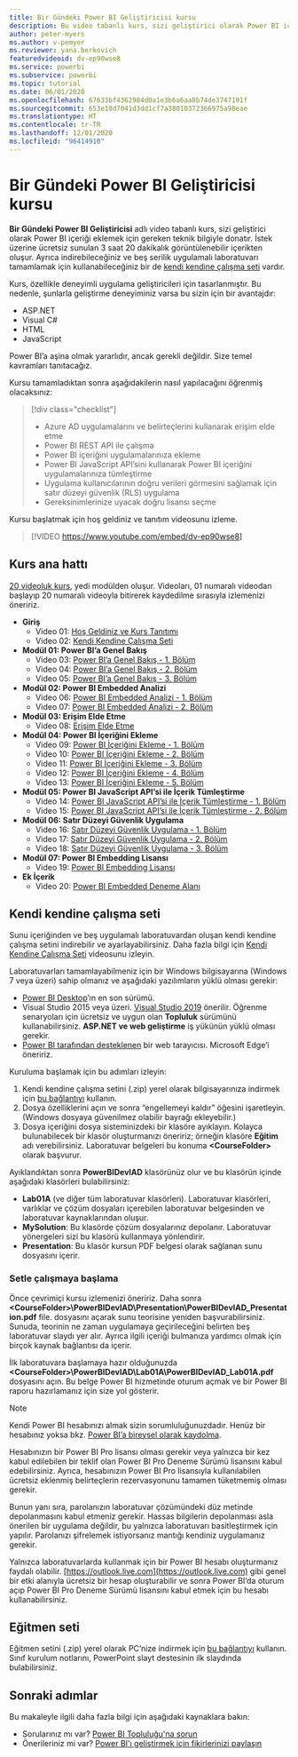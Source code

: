 ```yaml
---
title: Bir Gündeki Power BI Geliştiricisi kursu
description: Bu video tabanlı kurs, sizi geliştirici olarak Power BI içeriği eklemek için gereken teknik bilgiyle donatır.
author: peter-myers
ms.author: v-pemyer
ms.reviewer: yana.berkovich
featuredvideoid: dv-ep90wse8
ms.service: powerbi
ms.subservice: powerbi
ms.topic: tutorial
ms.date: 06/01/2020
ms.openlocfilehash: 67633bf4362984d0a1e3b6a6aa8b74de3747191f
ms.sourcegitcommit: 653e18d7041d3dd1cf7a38010372366975a98eae
ms.translationtype: HT
ms.contentlocale: tr-TR
ms.lasthandoff: 12/01/2020
ms.locfileid: "96414910"
---
```

# <a name="power-bi-developer-in-a-day-course"></a>Bir Gündeki Power BI Geliştiricisi kursu

**Bir Gündeki Power BI Geliştiricisi** adlı video tabanlı kurs, sizi geliştirici olarak Power BI içeriği eklemek için gereken teknik bilgiyle donatır. İstek üzerine ücretsiz sunulan 3 saat 20 dakikalık görüntülenebilir içerikten oluşur. Ayrıca indirebileceğiniz ve beş serilik uygulamalı laboratuvarı tamamlamak için kullanabileceğiniz bir de [kendi kendine çalışma seti](#self-study-kit) vardır.

Kurs, özellikle deneyimli uygulama geliştiricileri için tasarlanmıştır. Bu nedenle, şunlarla geliştirme deneyiminiz varsa bu sizin için bir avantajdır:

- ASP.NET
- Visual C#
- HTML
- JavaScript

Power BI’a aşina olmak yararlıdır, ancak gerekli değildir. Size temel kavramları tanıtacağız.

Kursu tamamladıktan sonra aşağıdakilerin nasıl yapılacağını öğrenmiş olacaksınız:

> [!div class="checklist"]
> - Azure AD uygulamalarını ve belirteçlerini kullanarak erişim elde etme
> - Power BI REST API ile çalışma
> - Power BI içeriğini uygulamalarınıza ekleme
> - Power BI JavaScript API’sini kullanarak Power BI içeriğini uygulamalarınıza tümleştirme
> - Uygulama kullanıcılarının doğru verileri görmesini sağlamak için satır düzeyi güvenlik (RLS) uygulama
> - Gereksinimlerinize uyacak doğru lisansı seçme

Kursu başlatmak için hoş geldiniz ve tanıtım videosunu izleme.

> [!VIDEO https://www.youtube.com/embed/dv-ep90wse8]

## <a name="course-outline"></a>Kurs ana hattı

[20 videoluk kurs](https://www.youtube.com/playlist?list=PL1N57mwBHtN1AGWHnJMhtvJCIG_IlC07D), yedi modülden oluşur. Videoları, 01 numaralı videodan başlayıp 20 numaralı videoyla bitirerek kaydedilme sırasıyla izlemenizi öneririz.

- **Giriş**
  - Video 01: [Hoş Geldiniz ve Kurs Tanıtımı](https://www.youtube.com/watch?v=dv-ep90wse8&list=PL1N57mwBHtN1AGWHnJMhtvJCIG_IlC07D)
  - Video 02: [Kendi Kendine Çalışma Seti](https://www.youtube.com/watch?v=X0P9Mdqx7sY&list=PL1N57mwBHtN1AGWHnJMhtvJCIG_IlC07D)
- **Modül 01: Power BI’a Genel Bakış**
  - Video 03: [Power BI’a Genel Bakış - 1. Bölüm](https://www.youtube.com/watch?v=LD3RlDdRi-0&list=PL1N57mwBHtN1AGWHnJMhtvJCIG_IlC07D)
  - Video 04: [Power BI’a Genel Bakış - 2. Bölüm](https://www.youtube.com/watch?v=jmHXlHI5hn0&list=PL1N57mwBHtN1AGWHnJMhtvJCIG_IlC07D)
  - Video 05: [Power BI’a Genel Bakış - 3. Bölüm](https://www.youtube.com/watch?v=uujSR_7cfL4&list=PL1N57mwBHtN1AGWHnJMhtvJCIG_IlC07D)
- **Modül 02: Power BI Embedded Analizi**
  - Video 06: [Power BI Embedded Analizi - 1. Bölüm](https://www.youtube.com/watch?v=2QBnfUwnuMk&list=PL1N57mwBHtN1AGWHnJMhtvJCIG_IlC07D)
  - Video 07: [Power BI Embedded Analizi - 2. Bölüm](https://www.youtube.com/watch?v=7Jda5x7Qe7Q&list=PL1N57mwBHtN1AGWHnJMhtvJCIG_IlC07D)
- **Modül 03: Erişim Elde Etme**
  - Video 08: [Erişim Elde Etme](https://www.youtube.com/watch?v=3dYCMTsDT3c&list=PL1N57mwBHtN1AGWHnJMhtvJCIG_IlC07D)
- **Modül 04: Power BI İçeriğini Ekleme**
  - Video 09: [Power BI İçeriğini Ekleme - 1. Bölüm](https://www.youtube.com/watch?v=caKS8PQJnyo&list=PL1N57mwBHtN1AGWHnJMhtvJCIG_IlC07D)
  - Video 10: [Power BI İçeriğini Ekleme - 2. Bölüm](https://www.youtube.com/watch?v=XbYt8ZX3q9k&list=PL1N57mwBHtN1AGWHnJMhtvJCIG_IlC07D)
  - Video 11: [Power BI İçeriğini Ekleme - 3. Bölüm](https://www.youtube.com/watch?v=mXmFrHuYVh8&list=PL1N57mwBHtN1AGWHnJMhtvJCIG_IlC07D)
  - Video 12: [Power BI İçeriğini Ekleme - 4. Bölüm](https://www.youtube.com/watch?v=9YNm90K8FhA&list=PL1N57mwBHtN1AGWHnJMhtvJCIG_IlC07D)
  - Video 13: [Power BI İçeriğini Ekleme - 5. Bölüm](https://www.youtube.com/watch?v=hnZ7IWHrMFU&list=PL1N57mwBHtN1AGWHnJMhtvJCIG_IlC07D)
- **Modül 05: Power BI JavaScript API’si ile İçerik Tümleştirme**
  - Video 14: [Power BI JavaScript API’si ile İçerik Tümleştirme - 1. Bölüm](https://www.youtube.com/watch?v=wmeEEHQmQqw&list=PL1N57mwBHtN1AGWHnJMhtvJCIG_IlC07D)
  - Video 15: [Power BI JavaScript API’si ile İçerik Tümleştirme - 2. Bölüm](https://www.youtube.com/watch?v=TSEjZl0dGfM&list=PL1N57mwBHtN1AGWHnJMhtvJCIG_IlC07D)
- **Modül 06: Satır Düzeyi Güvenlik Uygulama**
  - Video 16: [Satır Düzeyi Güvenlik Uygulama - 1. Bölüm](https://www.youtube.com/watch?v=8O4hzGI8FFg&list=PL1N57mwBHtN1AGWHnJMhtvJCIG_IlC07D)
  - Video 17: [Satır Düzeyi Güvenlik Uygulama - 2. Bölüm](https://www.youtube.com/watch?v=8mxg8LtLx4I&list=PL1N57mwBHtN1AGWHnJMhtvJCIG_IlC07D)
  - Video 18: [Satır Düzeyi Güvenlik Uygulama - 3. Bölüm](https://www.youtube.com/watch?v=OdgtbIIM9pk&list=PL1N57mwBHtN1AGWHnJMhtvJCIG_IlC07D)
- **Modül 07: Power BI Embedding Lisansı**
  - Video 19: [Power BI Embedding Lisansı](https://www.youtube.com/watch?v=ipmip6ARnks&list=PL1N57mwBHtN1AGWHnJMhtvJCIG_IlC07D)
- **Ek İçerik**
  - Video 20: [Power BI Embedded Deneme Alanı](https://www.youtube.com/watch?v=U3qeQRwWhRc&list=PL1N57mwBHtN1AGWHnJMhtvJCIG_IlC07D)

## <a name="self-study-kit"></a>Kendi kendine çalışma seti

Sunu içeriğinden ve beş uygulamalı laboratuvardan oluşan kendi kendine çalışma setini indirebilir ve ayarlayabilirsiniz. Daha fazla bilgi için [Kendi Kendine Çalışma Seti](https://www.youtube.com/watch?v=X0P9Mdqx7sY) videosunu izleyin.

Laboratuvarları tamamlayabilmeniz için bir Windows bilgisayarına (Windows 7 veya üzeri) sahip olmanız ve aşağıdaki yazılımların yüklü olması gerekir:

- [Power BI Desktop](../fundamentals/desktop-get-the-desktop.md)’ın en son sürümü.
- Visual Studio 2015 veya üzeri. [Visual Studio 2019](https://visualstudio.microsoft.com/downloads/) önerilir. Öğrenme senaryoları için ücretsiz ve uygun olan **Topluluk** sürümünü kullanabilirsiniz. **ASP.NET ve web geliştirme** iş yükünün yüklü olması gerekir.
- [Power BI tarafından desteklenen](../fundamentals/power-bi-browsers.md) bir web tarayıcısı. Microsoft Edge’i öneririz.

Kuruluma başlamak için bu adımları izleyin:

1. Kendi kendine çalışma setini (.zip) yerel olarak bilgisayarınıza indirmek için [bu bağlantıyı](https://aka.ms/deviad-student) kullanın.
1. Dosya özelliklerini açın ve sonra “engellemeyi kaldır” öğesini işaretleyin. (Windows dosyaya güvenilmez olabilir bayrağı ekleyebilir.)
1. Dosya içeriğini dosya sisteminizdeki bir klasöre ayıklayın. Kolayca bulunabilecek bir klasör oluşturmanızı öneririz; örneğin klasöre **Eğitim** adı verebilirsiniz. Laboratuvar belgeleri bu konuma **&lt;CourseFolder&gt;** olarak başvurur.

Ayıklandıktan sonra **PowerBIDevIAD** klasörünüz olur ve bu klasörün içinde aşağıdaki klasörleri bulabilirsiniz:

- **Lab01A** (ve diğer tüm laboratuvar klasörleri). Laboratuvar klasörleri, varlıklar ve çözüm dosyaları içerebilen laboratuvar belgesinden ve laboratuvar kaynaklarından oluşur.
- **MySolution**: Bu klasörde çözüm dosyalarınız depolanır. Laboratuvar yönergeleri sizi bu klasörü kullanmaya yönlendirir.
- **Presentation**: Bu klasör kursun PDF belgesi olarak sağlanan sunu dosyasını içerir.

### <a name="get-started-with-the-kit"></a>Setle çalışmaya başlama

Önce çevrimiçi kursu izlemenizi öneririz. Daha sonra **&lt;CourseFolder&gt;\PowerBIDevIAD\Presentation\PowerBIDevIAD_Presentation.pdf** file. dosyasını açarak sunu teorisine yeniden başvurabilirsiniz. Sunuda, teorinin ne zaman uygulamaya geçirileceğini belirten beş laboratuvar slaydı yer alır. Ayrıca ilgili içeriği bulmanıza yardımcı olmak için birçok kaynak bağlantısı da içerir.

İlk laboratuvara başlamaya hazır olduğunuzda **&lt;CourseFolder&gt;\PowerBIDevIAD\Lab01A\PowerBIDevIAD_Lab01A.pdf** dosyasını açın. Bu belge Power BI hizmetinde oturum açmak ve bir Power BI raporu hazırlamanız için size yol gösterir.

> [!NOTE]
> Kendi Power BI hesabınızı almak sizin sorumluluğunuzdadır. Henüz bir hesabınız yoksa bkz. [Power BI’a bireysel olarak kaydolma](../fundamentals/service-self-service-signup-for-power-bi.md).
>
> Hesabınızın bir Power BI Pro lisansı olması gerekir veya yalnızca bir kez kabul edilebilen bir teklif olan Power BI Pro Deneme Sürümü lisansını kabul edebilirsiniz. Ayrıca, hesabınızın Power BI Pro lisansıyla kullanılabilen ücretsiz eklenmiş belirteçlerin rezervasyonunu tamamen tüketmemiş olması gerekir.
>
> Bunun yanı sıra, parolanızın laboratuvar çözümündeki düz metinde depolanmasını kabul etmeniz gerekir. Hassas bilgilerin depolanması asla önerilen bir uygulama değildir, bu yalnızca laboratuvarı basitleştirmek için yapılır. Parolanızı şifrelemek istiyorsanız mantığı kendiniz uygulamanız gerekir.
>
> Yalnızca laboratuvarlarda kullanmak için bir Power BI hesabı oluşturmanız faydalı olabilir. [https://outlook.live.com](https://outlook.live.com) gibi genel bir etki alanıyla ücretsiz bir hesap oluşturabilir ve sonra Power BI’da oturum açıp Power BI Pro Deneme Sürümü lisansını kabul etmek için bu hesabı kullanabilirsiniz.

## <a name="instructor-kit"></a>Eğitmen seti

Eğitmen setini (.zip) yerel olarak PC’nize indirmek için [bu bağlantıyı](https://aka.ms/deviad-instructor) kullanın. Sınıf kurulum notlarını, PowerPoint slayt destesinin ilk slaydında bulabilirsiniz.

## <a name="next-steps"></a>Sonraki adımlar

Bu makaleyle ilgili daha fazla bilgi için aşağıdaki kaynaklara bakın:

- Sorularınız mı var? [Power BI Topluluğu'na sorun](https://community.powerbi.com/)
- Önerileriniz mi var? [Power BI'ı geliştirmek için fikirlerinizi paylaşın](https://ideas.powerbi.com/)